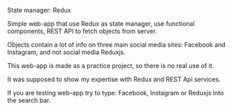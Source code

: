 State manager: Redux

Simple web-app that use Redux as state manager, use functional components, REST API to fetch objects from server. 

Objects contain a lot of info on three main social media sites: Facebook and Instagram, and not social media Reduxjs.

This web-app is made as a practice project, so there is no real use of it.

It was supposed to show my expertise with Redux and REST Api services.

If you are testing web-app try to type: Facebook, Instagram or Reduxjs into the search bar. 
